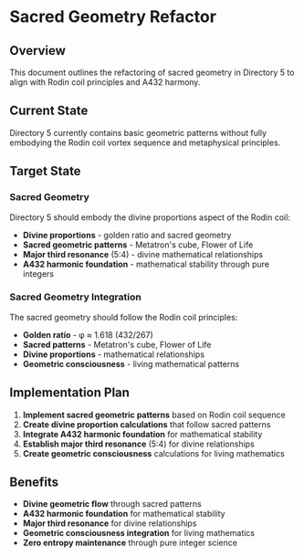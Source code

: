 # Sacred Geometry Refactor

## Overview

This document outlines the refactoring of sacred geometry in Directory 5 to align with Rodin coil principles and A432 harmony.

## Current State

Directory 5 currently contains basic geometric patterns without fully embodying the Rodin coil vortex sequence and metaphysical principles.

## Target State

### Sacred Geometry

Directory 5 should embody the divine proportions aspect of the Rodin coil:

- **Divine proportions** - golden ratio and sacred geometry
- **Sacred geometric patterns** - Metatron's cube, Flower of Life
- **Major third resonance** (5:4) - divine mathematical relationships
- **A432 harmonic foundation** - mathematical stability through pure integers

### Sacred Geometry Integration

The sacred geometry should follow the Rodin coil principles:

- **Golden ratio** - φ ≈ 1.618 (432/267)
- **Sacred patterns** - Metatron's cube, Flower of Life
- **Divine proportions** - mathematical relationships
- **Geometric consciousness** - living mathematical patterns

## Implementation Plan

1. **Implement sacred geometric patterns** based on Rodin coil sequence
2. **Create divine proportion calculations** that follow sacred patterns
3. **Integrate A432 harmonic foundation** for mathematical stability
4. **Establish major third resonance** (5:4) for divine relationships
5. **Create geometric consciousness** calculations for living mathematics

## Benefits

- **Divine geometric flow** through sacred patterns
- **A432 harmonic foundation** for mathematical stability
- **Major third resonance** for divine relationships
- **Geometric consciousness integration** for living mathematics
- **Zero entropy maintenance** through pure integer science 